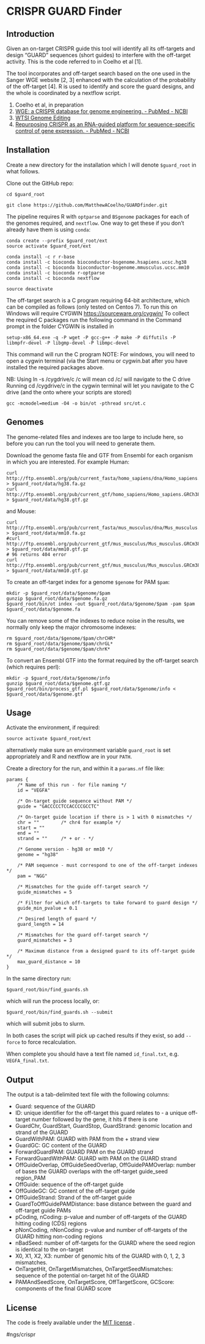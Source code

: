 # CRISPR GUARD Finder
## Introduction
Given an on-target CRISPR guide this tool will identify all its off-targets and design “GUARD” sequences (short guides) to interfere with the off-target activity. This is the code referred to in Coelho et al [1].

The tool incorporates and off-target search based on the one used in the Sanger WGE website [2, 3] enhanced with the calculation of the probability of the off-target [4]. R is used to identify and score the guard designs, and the whole is coordinated by a nextflow script.

1. Coelho et al, in preparation
2. [WGE: a CRISPR database for genome engineering.  - PubMed - NCBI](https://www.ncbi.nlm.nih.gov/pubmed/25979474)
3. [WTSI Genome Editing](https://www.sanger.ac.uk/htgt/wge/)
4. [Repurposing CRISPR as an RNA-guided platform for sequence-specific control of gene expression.  - PubMed - NCBI](https://www.ncbi.nlm.nih.gov/pubmed/23452860)

## Installation
Create a new directory for the installation which I will denote `$guard_root` in what follows.

Clone out the GitHub repo:

```
cd $guard_root

git clone https://github.com/MatthewACoelho/GUARDfinder.git 
```

The pipeline requires R with `optparse`  and `BSgenome` packages for each of the genomes required, and `nextflow`. One way to get these if you don’t already have them is using `conda`:

```
conda create --prefix $guard_root/ext
source activate $guard_root/ext

conda install -c r r-base
conda install -c bioconda bioconductor-bsgenome.hsapiens.ucsc.hg38
conda install -c bioconda bioconductor-bsgenome.mmusculus.ucsc.mm10
conda install -c bioconda r-optparse
conda install -c bioconda nextflow

source deactivate
```

The off-target search is a C program requiring 64-bit architecture, which can be compiled as follows (only tested on Centos 7).
To run this on Windows will require CYGWIN https://sourceware.org/cygwin/
To collect the required C packages run the following command in the Command prompt in the folder CYGWIN is installed in 
```
setup-x86_64.exe -q -P wget -P gcc-g++ -P make -P diffutils -P libmpfr-devel -P libgmp-devel -P libmpc-devel
```

This command will run the C program
NOTE: For windows, you will need to open a cygwin terminal (via the Start menu or cygwin.bat after you have installed the required packages above.

NB: Using  ln -s /cygdrive/c /c will mean cd /c/ will navigate to the C drive
Running cd /cygdrive/c in the cygwin terminal will let you navigate to the C drive (and the onto where your scripts are stored)
```
gcc -mcmodel=medium -O4 -o bin/ot -pthread src/ot.c
```

## Genomes
The genome-related files and indexes are too large to include here, so before you can run the tool you will need to generate them.

Download the genome fasta file and GTF from Ensembl for each organism in which you are interested. For example Human:

```
curl http://ftp.ensembl.org/pub/current_fasta/homo_sapiens/dna/Homo_sapiens.GRCh38.dna.toplevel.fa.gz > $guard_root/data/hg38.fa.gz
curl http://ftp.ensembl.org/pub/current_gtf/homo_sapiens/Homo_sapiens.GRCh38.96.chr.gtf.gz > $guard_root/data/hg38.gtf.gz
```

and Mouse:

```
curl http://ftp.ensembl.org/pub/current_fasta/mus_musculus/dna/Mus_musculus.GRCm38.dna.toplevel.fa.gz > $guard_root/data/mm10.fa.gz
#curl http://ftp.ensembl.org/pub/current_gtf/mus_musculus/Mus_musculus.GRCm38.96.gtf.gz > $guard_root/data/mm10.gtf.gz
# 96 returns 404 error
curl http://ftp.ensembl.org/pub/current_gtf/mus_musculus/Mus_musculus.GRCm38.99.gtf.gz > $guard_root/data/mm10.gtf.gz

```

To create an off-target index for a genome `$genome` for PAM `$pam`:

```
mkdir -p $guard_root/data/$genome/$pam
gunzip $guard_root/data/$genome.fa.gz
$guard_root/bin/ot index -out $guard_root/data/$genome/$pam -pam $pam $guard_root/data/$genome.fa
```

You can remove some of the indexes to reduce noise in the results, we normally only keep the major chromosome indexes:

```
rm $guard_root/data/$genome/$pam/chrCHR*
rm $guard_root/data/$genome/$pam/chrGL*
rm $guard_root/data/$genome/$pam/chrK*
```

To convert an Ensembl GTF into the format required by the off-target search (which requires perl):

```
mkdir -p $guard_root/data/$genome/info
gunzip $guard_root/data/$genome.gtf.gz
$guard_root/bin/process_gtf.pl $guard_root/data/$genome/info < $guard_root/data/$genome.gtf
```

## Usage
Activate the environment, if required:

```
source activate $guard_root/ext
```

alternatively make sure an environment variable `guard_root` is set appropriately and R and nextflow are in your `PATH`.

Create a directory for the run, and within it a  `params.nf` file like:

```
params {
	/* Name of this run - for file naming */
	id = "VEGFA"

	/* On-target guide sequence without PAM */
	guide = "GACCCCCTCCACCCCGCCTC"

	/* On-target guide location if there is > 1 with 0 mismatches */
	chr = ""        /* chr4 for example */
	start = ""
	end = ""
	strand = ""     /* + or - */

	/* Genome version - hg38 or mm10 */
	genome = "hg38"

	/* PAM sequence - must correspond to one of the off-target indexes */
	pam = "NGG"

	/* Mismatches for the guide off-target search */
	guide_mismatches = 5

	/* Filter for which off-targets to take forward to guard design */
	guide_min_pvalue = 0.1

	/* Desired length of guard */
	guard_length = 14

	/* Mismatches for the guard off-target search */
	guard_mismatches = 3

	/* Maximum distance from a designed guard to its off-target guide */
	max_guard_distance = 10
}
```

In the same directory run:

```
$guard_root/bin/find_guards.sh
```

which will run the process locally, or:

```
$guard_root/bin/find_guards.sh --submit
```

which will submit jobs to slurm.

In both cases the script will pick up cached results if they exist, so add `--force` to force recalculation.

When complete you should have a text file named `id_final.txt`, e.g. `VEGFA_final.txt`.

## Output
The output is a tab-delimited text file with the following columns:

* Guard: sequence of the GUARD
* ID: unique identifier for the off-target this guard relates to - a unique off-target number followed by the gene, it hits if there is one 
* GuardChr, GuardStart, GuardStop, GuardStrand: genomic location and strand of the GUARD
* GuardWithPAM: GUARD with PAM from the + strand view
* GuardGC: GC content of the GUARD
* ForwardGuardPAM: GUARD PAM on the GUARD strand
* ForwardGuardWithPAM: GUARD with PAM on the GUARD strand
* OffGuideOverlap, OffGuideSeedOverlap, OffGuidePAMOverlap: number of bases the GUARD overlaps with the off-target guide_seed region_PAM
* OffGuide: sequence of the off-target guide
* OffGuideGC: GC content of the off-target guide
* OffGuideStrand: Strand of the off-target guide
* GuardToOffGuidePAMDistance: base distance between the guard and off-target guide PAMs
* pCoding, nCoding: p-value and number of off-targets of the GUARD hitting coding (CDS) regions
* pNonCoding, nNonCoding: p-value and number of off-targets of the GUARD hitting non-coding regions
* nBadSeed: number of off-targets for the GUARD where the seed region is identical to the on-target
* X0, X1, X2, X3: number of genomic hits of the GUARD with 0, 1, 2, 3 mismatches.
* OnTargetHit, OnTargetMismatches, OnTargetSeedMismatches: sequence of the potential on-target hit of the GUARD
* PAMAndSeedScore, OnTargetScore, OffTargetScore, GCScore: components of the final GUARD score

## License
The code is freely available under the [MIT license](http://www.opensource.org/licenses/mit-license.html) .


#ngs/crispr
